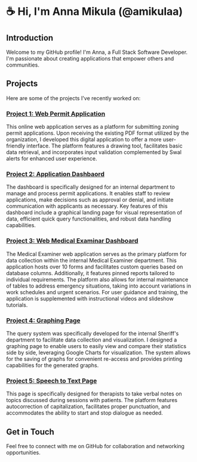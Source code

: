 # ☕️ Hi, I'm Anna Mikula (@amikulaa)

## Introduction

Welcome to my GitHub profile! I'm Anna, a Full Stack Software Developer. I'm passionate about creating applications that empower others and communities. 

## Projects

Here are some of the projects I've recently worked on:

### [Project 1: Web Permit Application](https://github.com/amikulaa/online-permit-application)

This online web application serves as a platform for submitting zoning permit applications. Upon receiving the existing PDF format utilized by the organization, I developed this digital application to offer a more user-friendly interface. The platform features a drawing tool, facilitates basic data retrieval, and incorporates input validation complemented by Swal alerts for enhanced user experience.

### [Project 2: Application Dashbaord](https://github.com/amikulaa/zoning-dashboard)

The dashboard is specifically designed for an internal department to manage and process permit applications. It enables staff to review applications, make decisions such as approval or denial, and initiate communication with applicants as necessary. Key features of this dashboard include a graphical landing page for visual representation of data, efficient quick query functionalities, and robust data handling capabilities.


### [Project 3: Web Medical Examinar Dashboard](https://github.com/amikulaa/medical-examiner)

The Medical Examiner web application serves as the primary platform for data collection within the internal Medical Examiner department. This application hosts over 10 forms and facilitates custom queries based on database columns. Additionally, it features pinned reports tailored to individual requirements. The platform also allows for internal maintenance of tables to address emergency situations, taking into account variations in work schedules and urgent scenarios. For user guidance and training, the application is supplemented with instructional videos and slideshow tutorials.
  
### [Project 4: Graphing Page](https://github.com/amikulaa/graphing-query)

The query system was specifically developed for the internal Sheriff's department to facilitate data collection and visualization. I designed a graphing page to enable users to easily view and compare their statistics side by side, leveraging Google Charts for visualization. The system allows for the saving of graphs for convenient re-access and provides printing capabilities for the generated graphs.
 
### [Project 5: Speech to Text Page](https://github.com/amikulaa/speech-to-text)

This page is specifically designed for therapists to take verbal notes on topics discussed during sessions with patients. The platform features autocorrection of capitalization, facilitates proper punctuation, and accommodates the ability to start and stop dialogue as needed.

## Get in Touch

Feel free to connect with me on GitHub for collaboration and networking opportunities.
